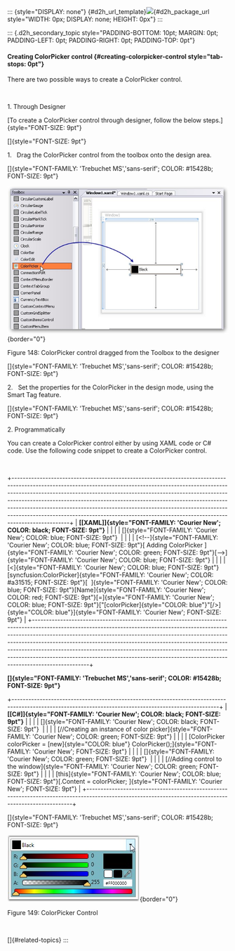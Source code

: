 ::: {style="DISPLAY: none"}
[](ms-xhelp:///?Id=d2h_url_template){#d2h_url_template}![](!package_url!){#d2h_package_url style="WIDTH: 0px; DISPLAY: none; HEIGHT: 0px"}
:::

::: {.d2h_secondary_topic style="PADDING-BOTTOM: 10pt; MARGIN: 0pt; PADDING-LEFT: 0pt; PADDING-RIGHT: 0pt; PADDING-TOP: 0pt"}
#### Creating ColorPicker control {#creating-colorpicker-control style="tab-stops: 0pt"}

There are two possible ways to create a ColorPicker control.

 

1\. Through Designer

[To create a ColorPicker control through designer, follow the below steps.]{style="FONT-SIZE: 9pt"}

[]{style="FONT-SIZE: 9pt"} 

1.   Drag the ColorPicker control from the toolbox onto the design area.

[]{style="FONT-FAMILY: 'Trebuchet MS','sans-serif'; COLOR: #15428b; FONT-SIZE: 9pt"} 

![](ImagesExt/image30_148.jpg){border="0"}

Figure 148: ColorPicker control dragged from the Toolbox to the designer

[]{style="FONT-FAMILY: 'Trebuchet MS','sans-serif'; COLOR: #15428b; FONT-SIZE: 9pt"} 

2.   Set the properties for the ColorPicker in the design mode, using the Smart Tag feature.

[]{style="FONT-FAMILY: 'Trebuchet MS','sans-serif'; COLOR: #15428b; FONT-SIZE: 9pt"} 

2\. Programmatically

You can create a ColorPicker control either by using XAML code or C# code. Use the following code snippet to create a ColorPicker control.

 

+--------------------------------------------------------------------------------------------------------------------------------------------------------------------------------------------------------------------------------------------------------------------------------------------------------------------------------------------------------------------------------------------------------------------------------------------------------------------------------------------------------+
| **[\[XAML\]]{style="FONT-FAMILY: 'Courier New'; COLOR: black; FONT-SIZE: 9pt"}**                                                                                                                                                                                                                                                                                                                                                                                                                       |
|                                                                                                                                                                                                                                                                                                                                                                                                                                                                                                        |
| []{style="FONT-FAMILY: 'Courier New'; COLOR: blue; FONT-SIZE: 9pt"}                                                                                                                                                                                                                                                                                                                                                                                                                                    |
|                                                                                                                                                                                                                                                                                                                                                                                                                                                                                                        |
| [\<!\--]{style="FONT-FAMILY: 'Courier New'; COLOR: blue; FONT-SIZE: 9pt"}[ Adding ColorPicker ]{style="FONT-FAMILY: 'Courier New'; COLOR: green; FONT-SIZE: 9pt"}[\--\>]{style="FONT-FAMILY: 'Courier New'; COLOR: blue; FONT-SIZE: 9pt"}                                                                                                                                                                                                                                                              |
|                                                                                                                                                                                                                                                                                                                                                                                                                                                                                                        |
| [\<]{style="FONT-FAMILY: 'Courier New'; COLOR: blue; FONT-SIZE: 9pt"}[syncfusion:ColorPicker]{style="FONT-FAMILY: 'Courier New'; COLOR: #a31515; FONT-SIZE: 9pt"}[  ]{style="FONT-FAMILY: 'Courier New'; COLOR: blue; FONT-SIZE: 9pt"}[Name]{style="FONT-FAMILY: 'Courier New'; COLOR: red; FONT-SIZE: 9pt"}[=]{style="FONT-FAMILY: 'Courier New'; COLOR: blue; FONT-SIZE: 9pt"}[\"[colorPicker]{style="COLOR: blue"}\"[/\>]{style="COLOR: blue"}]{style="FONT-FAMILY: 'Courier New'; FONT-SIZE: 9pt"} |
+--------------------------------------------------------------------------------------------------------------------------------------------------------------------------------------------------------------------------------------------------------------------------------------------------------------------------------------------------------------------------------------------------------------------------------------------------------------------------------------------------------+

**[]{style="FONT-FAMILY: 'Trebuchet MS','sans-serif'; COLOR: #15428b; FONT-SIZE: 9pt"}** 

+-------------------------------------------------------------------------------------------------------------------------------------------------------+
| **[\[C#\]]{style="FONT-FAMILY: 'Courier New'; COLOR: black; FONT-SIZE: 9pt"}**                                                                        |
|                                                                                                                                                       |
| []{style="FONT-FAMILY: 'Courier New'; COLOR: black; FONT-SIZE: 9pt"}                                                                                  |
|                                                                                                                                                       |
| [//Creating an instance of color picker]{style="FONT-FAMILY: 'Courier New'; COLOR: green; FONT-SIZE: 9pt"}                                            |
|                                                                                                                                                       |
| [ColorPicker colorPicker = [new]{style="COLOR: blue"} ColorPicker();]{style="FONT-FAMILY: 'Courier New'; FONT-SIZE: 9pt"}                             |
|                                                                                                                                                       |
| []{style="FONT-FAMILY: 'Courier New'; COLOR: green; FONT-SIZE: 9pt"}                                                                                  |
|                                                                                                                                                       |
| [//Adding control to the window]{style="FONT-FAMILY: 'Courier New'; COLOR: green; FONT-SIZE: 9pt"}                                                    |
|                                                                                                                                                       |
| [this]{style="FONT-FAMILY: 'Courier New'; COLOR: blue; FONT-SIZE: 9pt"}[.Content = colorPicker; ]{style="FONT-FAMILY: 'Courier New'; FONT-SIZE: 9pt"} |
+-------------------------------------------------------------------------------------------------------------------------------------------------------+

[]{style="FONT-FAMILY: 'Trebuchet MS','sans-serif'; COLOR: #15428b; FONT-SIZE: 9pt"} 

![](ImagesExt/image30_149.jpg){border="0"}

Figure 149: ColorPicker Control

 

[]{#related-topics}
:::
